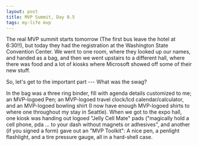 ```yaml
---
layout: post
title: MVP Summit, Day 0.5
tags: my-life mvp
---
```


The real MVP summit starts tomorrow (The first bus leave the hotel at 6:30!!), but today they had the registration at the Washington State Convention Center.  We went to one room, where they looked up our names, and handed as a bag, and then we went upstairs to a different hall, where there was food and a lot of kiosks where Microsoft showed off some of their new stuff.

So, let's get to the important part --- What was the swag?

In the bag was a three ring binder, fill with agenda details customized to me; an MVP-logoed Pen; an MVP-logoed travel clock/lcd calendar/calculator, and an MVP-logoed bowling shirt (I now have enough MVP-logoed shirts to where one throughout my stay in Seattle).  When we got to the expo hall, one kiosk was handing out logoed "Jelly Cell Mate" pads ("magically hold a cell phone, pda ... to your dash without magnets or adhesives", and another (if you signed a form) gave out an "MVP Toolkit": A nice pen, a penlight flashlight, and a tire pressure gauge, all in a hard-shell case.
